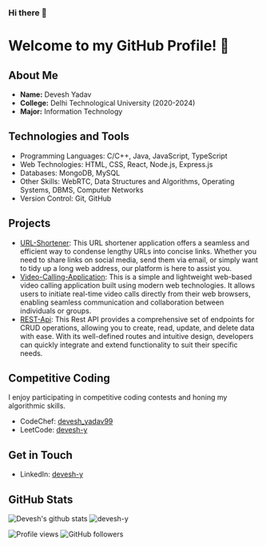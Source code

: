 ### Hi there 👋
# Welcome to my GitHub Profile! 👋

## About Me
- **Name:** Devesh Yadav
- **College:** Delhi Technological University (2020-2024)
- **Major:** Information Technology

## Technologies and Tools
- Programming Languages: C/C++, Java, JavaScript, TypeScript
- Web Technologies: HTML, CSS, React, Node.js, Express.js
- Databases: MongoDB, MySQL
- Other Skills: WebRTC, Data Structures and Algorithms, Operating Systems, DBMS, Computer Networks
- Version Control: Git, GitHub

## Projects
- [URL-Shortener](https://github.com/devesh-y/URL-Shortener): This URL shortener application offers a seamless and efficient way to condense lengthy URLs into concise links. Whether you need to share links on social media, send them via email, or simply want to tidy up a long web address, our platform is here to assist you.
- [Video-Calling-Application](https://github.com/devesh-y/Video-Calling-Application): This is a simple and lightweight web-based video calling application built using modern web technologies. It allows users to initiate real-time video calls directly from their web browsers, enabling seamless communication and collaboration between individuals or groups.
- [REST-Api](https://github.com/devesh-y/REST-Api): This Rest API provides a comprehensive set of endpoints for CRUD operations, allowing you to create, read, update, and delete data with ease. With its well-defined routes and intuitive design, developers can quickly integrate and extend functionality to suit their specific needs.

## Competitive Coding
I enjoy participating in competitive coding contests and honing my algorithmic skills.

- CodeChef: [devesh_yadav99](https://www.codechef.com/users/devesh_yadav99)
- LeetCode: [devesh-y](https://leetcode.com/devesh-y)

## Get in Touch
- LinkedIn: [devesh-y](https://www.linkedin.com/in/devesh-y)

## GitHub Stats

![Devesh's github stats](https://github-readme-stats.vercel.app/api?username=devesh-y)
<img src="https://github-readme-streak-stats.herokuapp.com/?user=devesh-y&" alt="devesh-y"/>

![Profile views](https://komarev.com/ghpvc/?username=devesh-y&label=PROFILE+VIEWS&style=flat-square) 
![GitHub followers](https://img.shields.io/github/followers/devesh-y?style=social)



